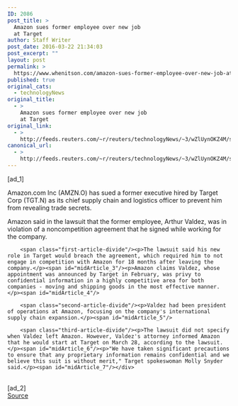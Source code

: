 ```yaml
---
ID: 2086
post_title: >
  Amazon sues former employee over new job
  at Target
author: Staff Writer
post_date: 2016-03-22 21:34:03
post_excerpt: ""
layout: post
permalink: >
  https://www.whenitson.com/amazon-sues-former-employee-over-new-job-at-target/
published: true
original_cats:
  - technologyNews
original_title:
  - >
    Amazon sues former employee over new job
    at Target
original_link:
  - >
    http://feeds.reuters.com/~r/reuters/technologyNews/~3/wZlUynOKZ4M/story01.htm
canonical_url:
  - >
    http://feeds.reuters.com/~r/reuters/technologyNews/~3/wZlUynOKZ4M/story01.htm
---
```

 [ad_1]
<br><div id="articleText">
<span id="midArticle_start"/>

<span id="midArticle_0"/><span class="focusParagraph" readability="3"><p><span class="articleLocatio&lt;/span&gt;n">Amazon.com Inc (<span id="symbol_AMZN.O_0">AMZN.O</span>) has sued a former executive hired by Target Corp (<span id="symbol_TGT.N_1">TGT.N</span>) as its chief supply chain and logistics officer to prevent him from revealing trade secrets.</span></p></span><span id="midArticle_1"/><p>Amazon said in the lawsuit that the former employee, Arthur Valdez, was in violation of a noncompetition agreement that he signed while working for the company. </p><span id="midArticle_2"/>
        
        <span class="first-article-divide"/><p>The lawsuit said his new role in Target would breach the agreement, which required him to not engage in competition with Amazon for 18 months after leaving the company.</p><span id="midArticle_3"/><p>Amazon claims Valdez, whose appointment was announced by Target in February, was privy to confidential information in a highly competitive area for both companies - moving and shipping goods in the most effective manner.</p><span id="midArticle_4"/>
        
        <span class="second-article-divide"/><p>Valdez had been president of operations at Amazon, focusing on the company's international supply chain expansion.</p><span id="midArticle_5"/>
        
        <span class="third-article-divide"/><p>The lawsuit did not specify when Valdez left Amazon. However, Valdez's attorney informed Amazon that he would start at Target on March 28, according to the lawsuit.</p><span id="midArticle_6"/><p>"We have taken significant precautions to ensure that any proprietary information remains confidential and we believe this suit is without merit," Target spokeswoman Molly Snyder said.</p><span id="midArticle_7"/></div>
<br>[ad_2]
<br><a href="http://feeds.reuters.com/~r/reuters/technologyNews/~3/wZlUynOKZ4M/story01.htm">Source </a>
